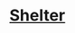 # [Shelter](https://rolling-scopes-school.github.io/gavrilenkoartem038-JSFE2022Q1/shelter/pages/main/index.html# )
